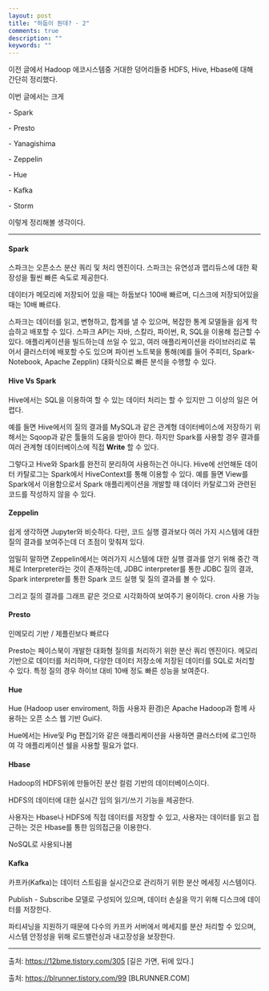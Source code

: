 ```yaml
---
layout: post
title: "하둡이 뭔데? - 2"
comments: true
description: ""
keywords: ""
---
```




이전 글에서 Hadoop 에코시스템중 거대한 덩어리들중 HDFS, Hive, Hbase에 대해 간단히 정리했다.

이번 글에서는 크게

\- Spark

\- Presto

\- Yanagishima

\- Zeppelin

\- Hue

\- Kafka

\- Storm



이렇게 정리해볼 생각이다.





---





#### Spark

스파크는 오픈소스 분산 쿼리 및 처리 엔진이다. 스파크는 유연성과 맵리듀스에 대한 확장성을 훨씬 빠른 속도로 제공한다. 



데이터가 메모리에 저장되어 있을 때는 하둡보다 100배 빠르며, 디스크에 저장되어있을때는 10배 빠르다.



스파크는 데이터를 읽고, 변형하고, 합계를 낼 수 있으며, 복잡한 통계 모델들을 쉽게 학습하고 배포할 수 있다. 스파크 API는 자바, 스칼라, 파이썬, R, SQL을 이용해 접근할 수 있다. 애플리케이션을 빌드하는데 쓰일 수 있고, 여러 애플리케이션을 라이브러리로 묶어서 클러스터에 배포할 수도 있으며 파이썬 노트북을 통해(예를 들어 주피터, Spark-Notebook, Apache Zepplin) 대화식으로 빠른 분석을 수행할 수 있다.



#### Hive Vs Spark

Hive에서는 SQL을 이용하여 할 수 있는 데이터 처리는 할 수 있지만 그 이상의 일은 어렵다.

예를 들면 Hive에서의 질의 결과를 MySQL과 같은 관계형 데이터베이스에 저장하기 위해서는 Sqoop과 같은 툴들의 도움을 받아야 한다. 하지만 Spark를 사용할 경우 결과를 여러 관계형 데이터베이스에 직접 **Write** 할 수 있다.

그렇다고 Hive와 Spark를 완전히 분리하여 사용하는건 아니다. Hive에 선언해둔 데이터 카탈로그는 Spark에서 HiveContext를 통해 이용할 수 있다. 예를 들면 View를 Spark에서 이용함으로서 Spark 애플리케이션을 개발할 때 데이터 카탈로그와 관련된 코드를 작성하지 않을 수 있다.





#### Zeppelin

쉽게 생각하면 Jupyter와 비슷하다. 다만, 코드 실행 결과보다 여러 가지 시스템에 대한 질의 결과를 보여주는데 더 초점이 맞춰져 있다.

엄밀히 말하면 Zeppelin에서는 여러가지 시스템에 대한 실행 결과를 얻기 위해 중간 객체로 Interpreter라는 것이 존재하는데, JDBC interpreter를 통한 JDBC 질의 결과, Spark interpreter를 통한 Spark 코드 실행 및 질의 결과를 볼 수 있다.

그리고 질의 결과를 그래프 같은 것으로 시각화하여 보여주기 용이하다. cron 사용 가능



#### Presto

인메모리 기반 / 제플린보다 빠르다

Presto는 페이스북이 개발한 대화형 질의를 처리하기 위한 분산 쿼리 엔진이다. 메모리 기반으로 데이터를 처리하며, 다양한 데이터 저장소에 저장된 데이터를 SQL로 처리할 수 있다. 특정 질의 경우 하이브 대비 10배 정도 빠른 성능을 보여준다. 



#### Hue

Hue (Hadoop user enviroment, 하둡 사용자 환경)은 Apache Hadoop과 함께 사용하는 오픈 소스 웹 기반 Gui다.

Hue에서는 Hive및 Pig 편집기와 같은 애플리케이션을 사용하면 클러스터에 로그인하여 각 애플리케이션 쉘을 사용할 필요가 없다.



#### Hbase

Hadoop의 HDFS위에 만들어진 분산 컬럼 기반의 데이터베이스이다.

HDFS의 데이터에 대한 실시간 임의 읽기/쓰기 기능을 제공한다.

사용자는 Hbase나 HDFS에 직접 데이터를 저장할 수 있고, 사용자는 데이터를 읽고 접근하는 것은 Hbase를 통한 임의접근을 이용한다.

NoSQL로 사용되나봄





#### Kafka

카프카(Kafka)는 데이터 스트림을 실시간으로 관리하기 위한 분산 메세징 시스템이다.

Publish - Subscribe 모델로 구성되어 있으며, 데이터 손실을 막기 위해 디스크에 데이터를 저장한다. 

파티셔닝을 지원하기 때문에 다수의 카프카 서버에서 메세지를 분산 처리할 수 있으며, 시스템 안정성을 위해 로드밸런싱과 내고장성을 보장한다.



---

출처: https://12bme.tistory.com/305 [길은 가면, 뒤에 있다.]

출처: https://blrunner.tistory.com/99 [BLRUNNER.COM]